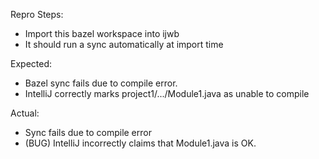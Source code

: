 Repro Steps:

* Import this bazel workspace into ijwb
* It should run a sync automatically at import time

Expected:

* Bazel sync fails due to compile error.
* IntelliJ correctly marks project1/.../Module1.java as unable to compile

Actual:

* Sync fails due to compile error
* (BUG) IntelliJ incorrectly claims that Module1.java is OK. 